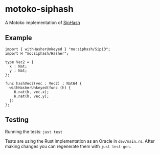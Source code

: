 # motoko-siphash

A Motoko implementation of [SipHash](https://en.wikipedia.org/wiki/SipHash)

## Example

```motoko
import { withHasherUnkeyed } "mo:siphash/Sip13";
import H "mo:siphash/Hasher";

type Vec2 = {
  x : Nat;
  y : Nat;
};

func hashVec2(vec : Vec2) : Nat64 {
  withHasherUnkeyed(func (h) {
    H.nat(h, vec.x);
    H.nat(h, vec.y);
  })
};
```

## Testing

Running the tests: `just test`

Tests are using the Rust implementation as an Oracle in `dev/main.rs`. After making changes you can regenerate them with `just test-gen`.
